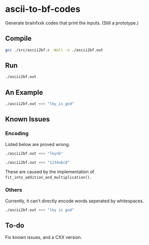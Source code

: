 # ascii-to-bf-codes

Generate brainfxxk codes that print the inputs. (Still a prototype.)

## Compile

```bash
gcc ./src/ascii2bf.c -Wall -o ./ascii2bf.out
```

## Run

```bash
./ascii2bf.out
```

## An Example

```bash
./ascii2bf.out <<< "lky_is_god"
```

## Known Issues

### Encoding

Listed below are proved wrong.

```bash
./ascii2bf.out <<< "lkynb"
```

```bash
./ascii2bf.out <<< "1234abcd"
```

These are caused by the implementation of ```fit_into_addition_and_multiplication()```.

### Others

Currently, it can't directly encode words seperated by whitespaces.

```bash
./ascii2bf.out <<< "lky is god"
```

## To-do

Fix known issues, and a CXX version.
